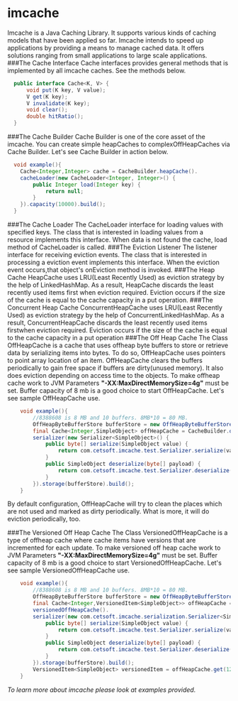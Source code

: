 imcache
=======

Imcache is a Java Caching Library. It supports various kinds of caching models that have been applied so far. 
Imcache intends to speed up applications by providing a means to manage cached data. It offers solutions ranging 
from small applications to large scale applications.
###The Cache Interface
Cache interfaces provides general methods that is implemented by all imcache caches. See the methods below.
```java
  public interface Cache<K, V> {
	  void put(K key, V value);
	  V get(K key);
	  V invalidate(K key);
	  void clear();
	  double hitRatio();
  }
```
###The Cache Builder
Cache Builder is one of the core asset of the imcache. You can create simple heapCaches to complexOffHeapCaches via 
Cache Builder. Let's see Cache Builder in action below.
```java
  void example(){
  	Cache<Integer,Integer> cache = CacheBuilder.heapCache().
  	cacheLoader(new CacheLoader<Integer, Integer>() {
		public Integer load(Integer key) {
			return null;
		}
	}).capacity(10000).build(); 
  }
```
###The Cache Loader
The CacheLoader interface for loading values with specified keys. The class that is interested in loading values 
from a resource implements this interface. When data is not found the cache, load method of CacheLoader is called.
###The Eviction Listener
The listener interface for receiving eviction events. The class that is interested in processing a eviction event
implements this interface. When the eviction event occurs,that object's onEviction method is invoked.
###The Heap Cache
HeapCache uses LRU(Least Recently Used) as eviction strategy by the help of LinkedHashMap. As a result, 
HeapCache discards the least recently used items first when eviction required. Eviction occurs if the size of
the cache is equal to the cache capacity in a put operation.
###The Concurrent Heap Cache
ConcurrentHeapCache uses LRU(Least Recently Used) as eviction strategy by the help of ConcurrentLinkedHashMap. 
As a result, ConcurrentHeapCache discards the least recently used items firstwhen eviction required.
Eviction occurs if the size of the cache is equal to the cache capacity in a put operation
###The Off Heap Cache
The Class OffHeapCache is a cache that uses offheap byte buffers to store or retrieve data by serializing
items into bytes. To do so, OffHeapCache uses pointers to point array location of an item. OffHeapCache clears
the buffers periodically to gain free space if buffers are dirty(unused memory). It also does eviction depending on
access time to the objects.
To make offheap cache work to JVM Parameters <b>"-XX:MaxDirectMemorySize=4g"</b> must be set. Buffer capacity of 8 mb 
is a good choice to start OffHeapCache. Let's see sample OffHeapCache use.
```java
	void example(){
		//8388608 is 8 MB and 10 buffers. 8MB*10 = 80 MB.
  		OffHeapByteBufferStore bufferStore = new OffHeapByteBufferStore(8388608, 10);
		final Cache<Integer,SimpleObject> offHeapCache = CacheBuilder.offHeapCache().
		serializer(new Serializer<SimpleObject>() {
			public byte[] serialize(SimpleObject value) {
				return com.cetsoft.imcache.test.Serializer.serialize(value);
			}
			public SimpleObject deserialize(byte[] payload) {
				return com.cetsoft.imcache.test.Serializer.deserialize(payload);
			}
		}).storage(bufferStore).build();
	}
```
By default configuration, OffHeapCache will try to clean the places which are not used and marked as 
dirty periodically. What is more, it will do eviction periodically, too.

###The Versioned Off Heap Cache
The Class VersionedOffHeapCache is a type of offheap cache where cache items have versions that are incremented for each update.
To make versioned off heap cache work to JVM Parameters <b>"-XX:MaxDirectMemorySize=4g"</b> must be set. Buffer capacity of 8 mb 
is a good choice to start VersionedOffHeapCache. Let's see sample VersionedOffHeapCache use.
```java
	void example(){
		//8388608 is 8 MB and 10 buffers. 8MB*10 = 80 MB.
  		OffHeapByteBufferStore bufferStore = new OffHeapByteBufferStore(8388608, 10);
		final Cache<Integer,VersionedItem<SimpleObject>> offHeapCache = CacheBuilder.
		versionedOffHeapCache().
		serializer(new com.cetsoft.imcache.serialization.Serializer<SimpleObject>() {
			public byte[] serialize(SimpleObject value) {
				return com.cetsoft.imcache.test.Serializer.serialize(value);
			}
			public SimpleObject deserialize(byte[] payload) {
				return com.cetsoft.imcache.test.Serializer.deserialize(payload);
			}
		}).storage(bufferStore).build();
		VersionedItem<SimpleObject> versionedItem = offHeapCache.get(12);
	}
```
<i>To learn more about imcache please look at examples provided.</i>
